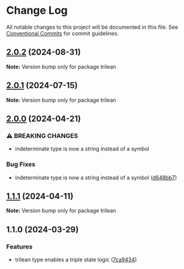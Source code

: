 # Change Log

All notable changes to this project will be documented in this file.
See [Conventional Commits](https://conventionalcommits.org) for commit guidelines.

## [2.0.2](https://github.com/zthun/trilean/compare/v2.0.1...v2.0.2) (2024-08-31)

**Note:** Version bump only for package trilean





## [2.0.1](https://github.com/zthun/trilean/compare/v2.0.0...v2.0.1) (2024-07-15)

**Note:** Version bump only for package trilean





## [2.0.0](https://github.com/zthun/trilean/compare/v1.1.1...v2.0.0) (2024-04-21)


### ⚠ BREAKING CHANGES

* indeterminate type is now a string instead of a symbol

### Bug Fixes

* indeterminate type is now a string instead of a symbol ([d648bb7](https://github.com/zthun/trilean/commit/d648bb760576e3eb4ab308ec56b7584a591db717))



## [1.1.1](https://github.com/zthun/trilean/compare/v1.1.0...v1.1.1) (2024-04-11)

**Note:** Version bump only for package trilean





## 1.1.0 (2024-03-29)


### Features

* trilean type enables a triple state logic ([7ca9434](https://github.com/zthun/trilean/commit/7ca9434b95f1f8c5f70bfa3edc14083e499567cb))
